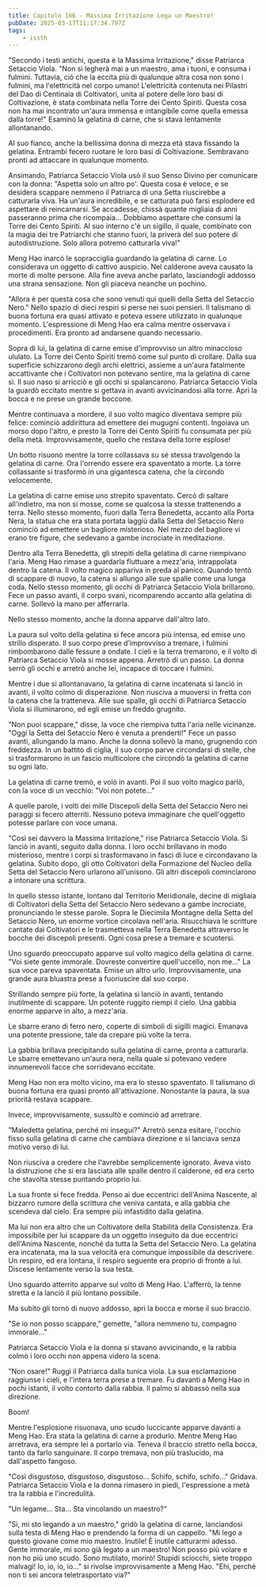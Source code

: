 ```yaml
---
title: Capitolo 166 - Massima Irritazione Lega un Maestro!
pubDate: 2025-03-17T11:17:34.797Z
tags:
    - issth
---
```



"Secondo i testi antichi, questa è la Massima Irritazione," disse Patriarca Setaccio Viola. "Non si legherà mai a un maestro, ama i tuoni, e consuma i fulmini. Tuttavia, ciò che la eccita più di qualunque altra cosa non sono i fulmini, ma l'elettricità nel corpo umano! L'elettricità contenuta nei Pilastri del Dao di Centinaia di Coltivatori, unita al potere delle loro basi di Coltivazione, è stata combinata nella Torre dei Cento Spiriti. Questa cosa non ha mai incontrato un'aura immensa e intangibile come quella emessa dalla torre!" Esaminò la gelatina di carne, che si stava lentamente allontanando.


Al suo fianco, anche la bellissima donna di mezza età stava fissando la gelatina. Entrambi fecero ruotare le loro basi di Coltivazione. Sembravano pronti ad attaccare in qualunque momento.


Ansimando, Patriarca Setaccio Viola usò il suo Senso Divino per comunicare con la donna: "Aspetta solo un altro po'. Questa cosa è veloce, e se desidera scappare nemmeno il Patriarca di una Setta riuscirebbe a catturarla viva. Ha un'aura incredibile, e se catturata può farsi esplodere ed aspettare di reincarnarsi. Se accadesse, chissà quante migliaia di anni passeranno prima che ricompaia… Dobbiamo aspettare che consumi la Torre dei Cento Spiriti. Al suo interno c'è un sigillo, il quale, combinato con la magia dei tre Patriarchi che stanno fuori, la priverà del suo potere di autodistruzione. Solo allora potremo catturarla viva!"


Meng Hao inarcò le sopracciglia guardando la gelatina di carne. Lo considerava un oggetto di cattivo auspicio. Nel calderone aveva causato la morte di molte persone. Alla fine aveva anche parlato, lasciandogli addosso una strana sensazione. Non gli piaceva neanche un pochino.


"Allora è per questa cosa che sono venuti qui quelli della Setta del Setaccio Nero." Nello spazio di dieci respiri si perse nei suoi pensieri. Il talismano di buona fortuna era quasi attivato e poteva essere utilizzato in qualunque momento. L'espressione di Meng Hao era calma mentre osservava i procedimenti. Era pronto ad andarsene quando necessario.


Sopra di lui, la gelatina di carne emise d'improvviso un altro minaccioso ululato. La Torre dei Cento Spiriti tremò come sul punto di crollare. Dalla sua superficie schizzarono degli archi elettrici, assieme a un'aura fatalmente accattivante che i Coltivatori non potevano sentire, ma la gelatina di carne sì. Il suo naso si arricciò e gli occhi si spalancarono. Patriarca Setaccio Viola la guardò eccitato mentre si gettava in avanti avvicinandosi alla torre. Aprì la bocca e ne prese un grande boccone.


Mentre continuava a mordere, il suo volto magico diventava sempre più felice: cominciò addirittura ad emettere dei mugugni contenti. Ingoiava un morso dopo l'altro, e presto la Torre dei Cento Spiriti fu consumata per più della metà. Improvvisamente, quello che restava della torre esplose!


Un botto risuonò mentre la torre collassava su sé stessa travolgendo la gelatina di carne. Ora l'orrendo essere era spaventato a morte. La torre collassante si trasformò in una gigantesca catena, che la circondò velocemente.


La gelatina di carne emise uno strepito spaventato. Cercò di saltare all'indietro, ma non si mosse, come se qualcosa la stesse trattenendo a terra. Nello stesso momento, fuori dalla Terra Benedetta, accanto alla Porta Nera, la statua che era stata portata laggiù dalla Setta del Setaccio Nero cominciò ad emettere un bagliore misterioso. Nel mezzo del bagliore vi erano tre figure, che sedevano a gambe incrociate in meditazione.


Dentro alla Terra Benedetta, gli strepiti della gelatina di carne riempivano l'aria. Meng Hao rimase a guardarla fluttuare a mezz'aria, intrappolata dentro la catena. Il volto magico appariva in preda al panico. Quando tentò di scappare di nuovo, la catena si allungo alle sue spalle come una lunga coda. Nello stesso momento, gli occhi di Patriarca Setaccio Viola brillarono. Fece un passo avanti, il corpo svanì, ricomparendo accanto alla gelatina di carne. Sollevò la mano per afferrarla.


Nello stesso momento, anche la donna apparve dall'altro lato.


La paura sul volto della gelatina si fece ancora più intensa, ed emise uno strillo disperato. Il suo corpo prese d’improvviso a tremare, i fulmini rimbombarono dalle fessure a ondate. I cieli e la terra tremarono, e il volto di Patriarca Setaccio Viola si mosse appena. Arretrò di un passo. La donna serrò gli occhi e arretrò anche lei, incapace di toccare i fulmini.


Mentre i due si allontanavano, la gelatina di carne incatenata si lanciò in avanti, il volto colmo di disperazione. Non riusciva a muoversi in fretta con la catena che la tratteneva. Alle sue spalle, gli occhi di Patriarca Setaccio Viola si illuminarono, ed egli emise un freddo grugnito.


"Non puoi scappare," disse, la voce che riempiva tutta l'aria nelle vicinanze. "Oggi la Setta del Setaccio Nero è venuta a prenderti!" Fece un passo avanti, allungando la mano. Anche la donna sollevò la mano, grugnendo con freddezza. In un battito di ciglia, il suo corpo parve circondarsi di stelle, che si trasformarono in un fascio multicolore che circondò la gelatina di carne su ogni lato.


La gelatina di carne tremò, e volò in avanti. Poi il suo volto magico parlò, con la voce di un vecchio: "Voi non potete…"


A quelle parole, i volti dei mille Discepoli della Setta del Setaccio Nero nei paraggi si fecero atterriti. Nessuno poteva immaginare che quell'oggetto potesse parlare con voce umana.


"Così sei davvero la Massima Irritazione," rise Patriarca Setaccio Viola. Si lanciò in avanti, seguito dalla donna. I loro occhi brillavano in modo misterioso, mentre i corpi si trasformavano in fasci di luce e circondavano la gelatina. Subito dopo, gli otto Coltivatori della Formazione del Nucleo della Setta del Setaccio Nero urlarono all'unisono. Gli altri discepoli cominciarono a intonare una scrittura.


In quello stesso istante, lontano dal Territorio Meridionale, decine di migliaia di Coltivatori della Setta del Setaccio Nero sedevano a gambe incrociate, pronunciando le stesse parole. Sopra le Diecimila Montagne della Setta del Setaccio Nero, un enorme vortice circolava nell'aria. Risucchiava le scritture cantate dai Coltivatori e le trasmetteva nella Terra Benedetta attraverso le bocche dei discepoli presenti. Ogni cosa prese a tremare e scuotersi.


Uno sguardo preoccupato apparve sul volto magico della gelatina di carne. "Voi siete gente immorale. Dovreste convertire quell'uccello, non me…" La sua voce pareva spaventata. Emise un altro urlo. Improvvisamente, una grande aura bluastra prese a fuoriuscire dal suo corpo.


Strillando sempre più forte, la gelatina si lanciò in avanti, tentando inutilmente di scappare. Un potente ruggito riempì il cielo. Una gabbia enorme apparve in alto, a mezz'aria.


Le sbarre erano di ferro nero, coperte di simboli di sigilli magici. Emanava una potente pressione, tale da crepare più volte la terra.


La gabbia brillava precipitando sulla gelatina di carne, pronta a catturarla. Le sbarre emettevano un'aura nera, nella quale si potevano vedere innumerevoli facce che sorridevano eccitate.


Meng Hao non era molto vicino, ma era lo stesso spaventato. Il talismano di buona fortuna era quasi pronto all'attivazione. Nonostante la paura, la sua priorità restava scappare.


Invece, improvvisamente, sussultò e cominciò ad arretrare.


"Maledetta gelatina, perché mi insegui?" Arretrò senza esitare, l'occhio fisso sulla gelatina di carne che cambiava direzione e si lanciava senza motivo verso di lui.


Non riusciva a credere che l'avrebbe semplicemente ignorato. Aveva visto la distruzione che si era lasciata alle spalle dentro il calderone, ed era certo che stavolta stesse puntando proprio lui.


La sua fronte si fece fredda. Penso ai due eccentrici dell'Anima Nascente, al bizzarro rumore della scrittura che veniva cantata, e alla gabbia che scendeva dal cielo. Era sempre più infastidito dalla gelatina.


Ma lui non era altro che un Coltivatore della Stabilità della Consistenza. Era impossibile per lui scappare da un oggetto inseguito da due eccentrici dell'Anima Nascente, nonché da tutta la Setta del Setaccio Nero. La gelatina era incatenata, ma la sua velocità era comunque impossibile da descrivere. Un respiro, ed era lontana, il respiro seguente era proprio di fronte a lui. Discese lentamente verso la sua testa.


Uno sguardo atterrito apparve sul volto di Meng Hao. L'afferrò, la tenne stretta e la lanciò il più lontano possibile.


Ma subito gli tornò di nuovo addosso, aprì la bocca e morse il suo braccio.


"Se io non posso scappare," gemette, "allora nemmeno tu, compagno immorale…"


Patriarca Setaccio Viola e la donna si stavano avvicinando, e la rabbia colmò i loro occhi non appena videro la scena.


"Non osare!" Ruggì il Patriarca dalla tunica viola. La sua esclamazione raggiunse i cieli, e l'intera terra prese a tremare. Fu davanti a Meng Hao in pochi istanti, il volto contorto dalla rabbia. Il palmo si abbassò nella sua direzione.


Boom!


Mentre l'esplosione risuonava, uno scudo luccicante apparve davanti a Meng Hao. Era stata la gelatina di carne a produrlo. Mentre Meng Hao arretrava, era sempre lei a portarlo via. Teneva il braccio stretto nella bocca, tanto da farlo sanguinare. Il corpo tremava, non più traslucido, ma dall'aspetto fangoso.


"Così disgustoso, disgustoso, disgustoso… Schifo, schifo, schifo..." Gridava. Patriarca Setaccio Viola e la donna rimasero in piedi, l'espressione a metà tra la rabbia e l'incredulità.


"Un legame… Sta… Sta vincolando un maestro?"


"Sì, mi sto legando a un maestro," gridò la gelatina di carne, lanciandosi sulla testa di Meng Hao e prendendo la forma di un cappello. "Mi lego a questo giovane come mio maestro. Inutile! È inutile catturarmi adesso. Gente immorale, mi sono già legato a un maestro! Non posso più volare e non ho più uno scudo. Sono mutilato, morirò! Stupidi sciocchi, siete troppo malvagi! Io, io, io, io…" si rivolse improvvisamente a Meng Hao. "Ehi, perché non ti sei ancora teletrasportato via?"
                                
                        



